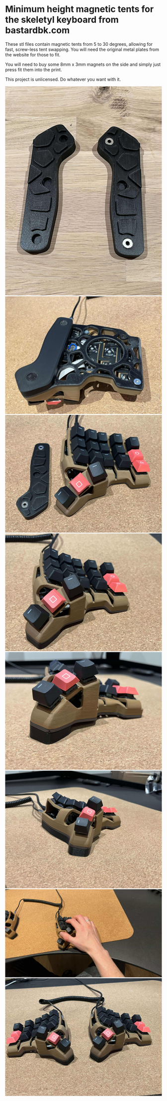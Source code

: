 # Minimum height magnetic tents for the skeletyl keyboard from bastardbk.com

These stl files contain magnetic tents from 5 to 30 degrees, allowing for fast, screw-less tent swapping.
You will need the original metal plates from the website for those to fit.

You will need to buy some 8mm x 3mm magnets on the side and simply just press fit them into the print.

This project is unlicensed. Do whatever you want with it.

![alt text](/img/462575336_1702296563664196_1176046085793045789_n.jpg)
![alt text](/img/466963251_564745096270732_2008680957768186835_n.jpg)
![alt text](/img/462649872_904177725176930_2845941041257293375_n.jpg)
![alt text](/img/462572047_592164240013749_1985026083737267106_n.jpg)
![alt text](/img/466834210_2094125604337260_1895055729770195812_n.jpg)
![alt text](/img/470052760_1661903181393536_8687360848679322489_n.jpg)
![alt text](/img/467840399_1750309042219713_9151718823901466394_n.jpg)
![alt text](/img/462648048_2334461560227248_2693344632573029465_n.jpg)

